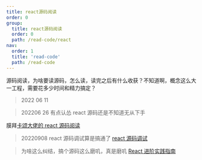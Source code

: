 ```yaml
---
title: react源码阅读
order: 0
group:
  title: react源码阅读
  order: 0
  path: /read-code/react
nav:
  order: 1
  title: 'read-code'
  path: /read-code
---
```


源码阅读，为啥要读源码，怎么读，读完之后有什么收获？不知道啊，概念这么大一工程，需要花多少时间和精力搞定？

> 2022 06 11

> 202206 26 有点认怂 react 源码还是不知道无从下手

膜拜[卡颂大佬的 react 源码阅读](https://react.iamkasong.com/#%E7%AB%A0%E8%8A%82%E5%88%97%E8%A1%A8)

> 20220908 react 源码调试算是搞通了 [react 源码调试](./../../react/0.react%20source%20debugger.md)

> 为啥这么纠结，搞个源码这么磨叽，真是磨叽 [ React 进阶实践指南](https://juejin.cn/book/6945998773818490884)
